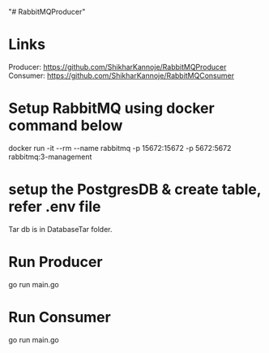"# RabbitMQProducer" 

# Links
Producer:  https://github.com/ShikharKannoje/RabbitMQProducer
Consumer: https://github.com/ShikharKannoje/RabbitMQConsumer


# Setup RabbitMQ using docker command below
docker run -it --rm --name rabbitmq -p 15672:15672 -p 5672:5672 rabbitmq:3-management

# setup the PostgresDB & create table, refer .env file
Tar db is in DatabaseTar folder.

# Run Producer
go run main.go


# Run Consumer
go run main.go
